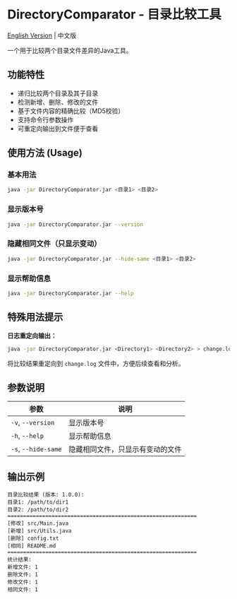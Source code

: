 # DirectoryComparator - 目录比较工具

[English Version](README.md) | 中文版

一个用于比较两个目录文件差异的Java工具。

## 功能特性

- 递归比较两个目录及其子目录
- 检测新增、删除、修改的文件
- 基于文件内容的精确比较（MD5校验）
- 支持命令行参数操作
- 可重定向输出到文件便于查看

## 使用方法 (Usage)

### 基本用法
```bash
java -jar DirectoryComparator.jar <目录1> <目录2>
```

### 显示版本号
```bash
java -jar DirectoryComparator.jar --version
```

### 隐藏相同文件（只显示变动）
```bash
java -jar DirectoryComparator.jar --hide-same <目录1> <目录2>
```

### 显示帮助信息
```bash
java -jar DirectoryComparator.jar --help
```

## 特殊用法提示

**日志重定向输出：**
```bash
java -jar DirectoryComparator.jar <Directory1> <Directory2> > change.log
```
将比较结果重定向到 `change.log` 文件中，方便后续查看和分析。

## 参数说明

| 参数 | 说明 |
|------|------|
| `-v`, `--version` | 显示版本号 |
| `-h`, `--help` | 显示帮助信息 |
| `-s`, `--hide-same` | 隐藏相同文件，只显示有变动的文件 |

## 输出示例

```
目录比较结果 (版本: 1.0.0):
目录1: /path/to/dir1
目录2: /path/to/dir2
============================================================
[修改] src/Main.java
[新增] src/Utils.java
[删除] config.txt
[相同] README.md
============================================================
统计结果:
新增文件: 1
删除文件: 1
修改文件: 1
相同文件: 1
```
